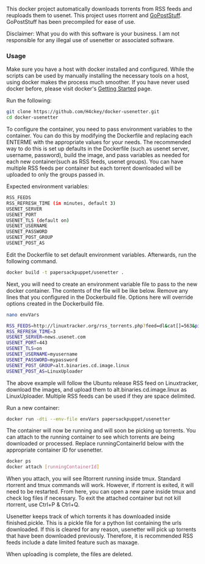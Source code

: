 This docker project automatically downloads torrents from RSS feeds and reuploads them to usenet. This project uses rtorrent and <a href="https://github.com/madcowfred/GoPostStuff">GoPostStuff</a>. GoPostStuff has been precompiled for ease of use. 

Disclaimer: What you do with this software is your business. I am not responsible for any illegal use of usenetter or associated software. 

<h3>Usage</h3>

Make sure you have a host with docker installed and configured. While the scripts can be used by manually installing the necessary tools on a host, using docker makes the process much smoother. If you have never used docker before, please visit docker's <a href="https://www.docker.io/gettingstarted/">Getting Started</a> page.

Run the following:
```bash
git clone https://github.com/H4ckey/docker-usenetter.git
cd docker-usenetter
```

To configure the container, you need to pass environment variables to the container. You can do this by modifying the Dockerfile and replacing each ENTERME with the appropriate values for your needs. The recommended way to do this is set up defaults in the Dockerfile (such as usenet server, username, password), build the image, and pass variables as needed for each new container(such as RSS feeds, usenet groups). You can have multiple RSS feeds per container but each torrent downloaded will be uploaded to only the groups passed in. 

Expected environment variables:
```bash
RSS_FEEDS
RSS_REFRESH_TIME (in minutes, default 3)
USENET_SERVER
USENET_PORT
USENET_TLS (default on)
USENET_USERNAME
USENET_PASSWORD
USENET_POST_GROUP
USENET_POST_AS
```

Edit the Dockerfile to set default environment variables. Afterwards, run the following command.
```bash
docker build -t papersackpuppet/usenetter .
```

Next, you will need to create an environment variable file to pass to the new docker container. The contents of the file will be like below. Remove any lines that you configured in the Dockerbuild file. Options here will override options created in the Dockerbuild file.

```bash
nano envVars
```

```bash
RSS_FEEDS=http://linuxtracker.org/rss_torrents.php?feed=dl&cat[]=563&pid=00000000000000000000000000000000
RSS_REFRESH_TIME=3
USENET_SERVER=news.usenet.com
USENET_PORT=443
USENET_TLS=on
USENET_USERNAME=myusername
USENET_PASSWORD=mypassword
USENET_POST_GROUP=alt.binaries.cd.image.linux
USENET_POST_AS=LinuxUploader
```

The above example will follow the Ubuntu release RSS feed on Linuxtracker, download the images, and upload them to alt.binaries.cd.image.linux as LinuxUploader. Multiple RSS feeds can be used if they are space delimited.

Run a new container:
```bash
docker run -dti --env-file envVars papersackpuppet/usenetter
```

The container will now be running and will soon be picking up torrents. You can attach to the running container to see which torrents are being downloaded or processed. Replace runningContainerId below with the appropriate container ID for usenetter.
```bash 
docker ps
docker attach [runningContainerId]
```

When you attach, you will see Rtorrent running inside tmux. Standard rtorrent and tmux commands will work. However, if rtorrent is exited, it will need to be restarted. From here, you can open a new pane inside tmux and check log files if necessary. To exit the attached container but not kill rtorrent, use Ctrl+P & Ctrl+Q.

Usenetter keeps track of which torrents it has downloaded inside finished.pickle. This is a pickle file for a python list containing the urls downloaded. If this is cleared for any reason, usenetter will pick up torrents that have been downloaded previously. Therefore, it is recommended RSS feeds include a date limited feature such as maxage. 

When uploading is complete, the files are deleted.

